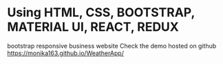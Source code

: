 





# Using HTML, CSS, BOOTSTRAP, MATERIAL UI, REACT, REDUX
bootstrap responsive business website
Check the demo hosted on github https://monika163.github.io/WeatherApp/
